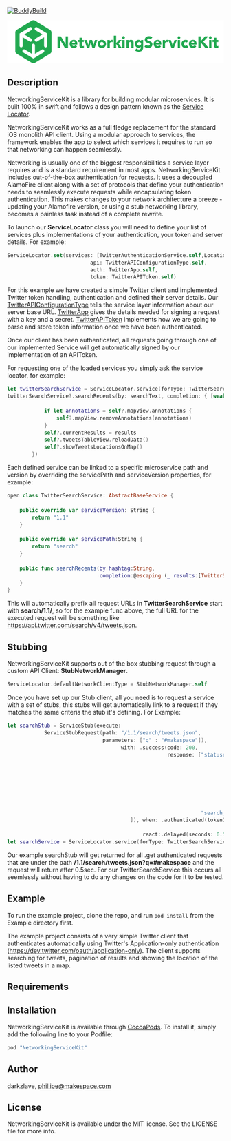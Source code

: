 [![BuddyBuild](https://dashboard.buddybuild.com/api/statusImage?appID=58e4111d378b330001f0228e&branch=master&build=latest)](https://dashboard.buddybuild.com/apps/58e4111d378b330001f0228e/build/latest?branch=master)

<p align="center" >
  <img src="https://github.com/makingspace/NetworkingServiceKit/blob/master/NetworkingServiceKit/Assets/logo.png" alt="NetworkingServiceKit" title="NetworkingServiceKit" height ="100" width="525">
</p>


## Description

NetworkingServiceKit is a library for building modular microservices. It is built 100% in swift and follows a design pattern known as the [Service Locator](https://msdn.microsoft.com/en-us/library/ff648968.aspx).

NetworkingServiceKit works as a full fledge replacement for the standard iOS monolith API client. Using a modular approach to services, the framework enables the app to select which services it requires to run so that networking can happen seamlessly.

Networking is usually one of the biggest responsibilities a service layer requires and is a standard requirement in most apps. NetworkingServiceKit includes out-of-the-box authentication for requests. It uses a decoupled AlamoFire client along with a set of protocols that define your authentication needs to seamlessly execute requests while encapsulating token authentication. This makes changes to your network architecture a breeze - updating your Alamofire version, or using a stub networking library, becomes a painless task instead of a complete rewrite.

To launch our **ServiceLocator** class you will need to define your list of services plus implementations of your authentication, your token and server details. For example:

```swift
ServiceLocator.set(services: [TwitterAuthenticationService.self,LocationService.self,TwitterSearchService.self],
                           api: TwitterAPIConfigurationType.self,
                           auth: TwitterApp.self,
                           token: TwitterAPIToken.self)

```
For this example we have created a simple Twitter client and implemented Twitter token handling, authentication and defined their server details. Our [TwitterAPIConfigurationType](https://github.com/makingspace/NetworkingServiceKit/blob/feature/OpenSourceExample2/Example/NetworkingServiceKit/TwitterAPIConfiguration.swift#L57) tells the service layer information about our server base URL. [TwitterApp](https://github.com/makingspace/NetworkingServiceKit/blob/feature/OpenSourceExample2/Example/NetworkingServiceKit/TwitterAPIConfiguration.swift#L12) gives the details needed for signing a request with a key and a secret. [TwitterAPIToken](https://github.com/makingspace/NetworkingServiceKit/blob/feature/OpenSourceExample2/Example/NetworkingServiceKit/TwitterAPIToken.swift#L13) implements how we are going to parse and store token information once we have been authenticated.

Once our client has been authenticated, all requests going through one of our implemented Service will get automatically signed by our implementation of an APIToken.

For requesting one of the loaded services you simply ask the service locator, for example:

```swift
let twitterSearchService = ServiceLocator.service(forType: TwitterSearchService.self)
twitterSearchService?.searchRecents(by: searchText, completion: { [weak self] results in

            if let annotations = self?.mapView.annotations {
                self?.mapView.removeAnnotations(annotations)
            }
            self?.currentResults = results
            self?.tweetsTableView.reloadData()
            self?.showTweetsLocationsOnMap()
        })
```
Each defined service can be linked to a specific microservice path and version by overriding the servicePath and serviceVersion properties, for example:

```swift
open class TwitterSearchService: AbstractBaseService {

    public override var serviceVersion: String {
        return "1.1"
    }

    public override var servicePath:String {
        return "search"
    }

    public func searchRecents(by hashtag:String,
                              completion:@escaping (_ results:[TwitterSearchResult])-> Void) {
    }
}
```
This will automatically prefix all request URLs in **TwitterSearchService** start with **search/1.1/**, so for the example func above, the full URL for the executed request will be something like https://api.twitter.com/search/v4/tweets.json.

## Stubbing

NetworkingServiceKit supports out of the box stubbing request through a custom API Client: **StubNetworkManager**. 

```swift
ServiceLocator.defaultNetworkClientType = StubNetworkManager.self
```
Once you have set up our Stub client, all you need is to request a service with a set of stubs, this stubs will get automatically link to a request if they matches the same criteria the stub it's defining. For Example:

```swift
let searchStub = ServiceStub(execute:
            ServiceStubRequest(path: "/1.1/search/tweets.json",
                               parameters: ["q" : "#makespace"]),
                                     with: .success(code: 200,
                                                    response: ["statuses" : [["text" : "tweet1" ,
                                                                              "user" : ["screen_name" : "darkzlave",
                                                                                        "profile_image_url_https" : "https://lol.png",
                                                                                        "location" : "Stockholm, Sweden"]],
                                                                             ["text" : "tweet2" ,
                                                                              "user" : ["screen_name" : "makespace",
                                                                                        "profile_image_url_https" : "https://lol2.png",
                                                                                        "location" : "New York"]]],
                                                               "search_metadata" : ["next_results" : "https://search.com/next?pageId=2"]
                                        ]), when: .authenticated(tokenInfo: ["token_type" : "access",
                                                                             "access_token" : "KWALI"]),
                                            react:.delayed(seconds: 0.5))
let searchService = ServiceLocator.service(forType: TwitterSearchService.self, stubs: [searchStub])                         
```

Our example searchStub will get returned for all .get authenticated requests that are under the path **/1.1/search/tweets.json?q=#makespace** and the request will return after 0.5sec. For our TwitterSearchService this occurs all seemlessly without having to do any changes on the code for it to be tested.

## Example

To run the example project, clone the repo, and run `pod install` from the Example directory first.

The example project consists of a very simple Twitter client that authenticates automatically using Twitter's Application-only authentication (https://dev.twitter.com/oauth/application-only). The client supports searching for tweets, pagination of results and showing the location of the listed tweets in a map.

## Requirements

## Installation

NetworkingServiceKit is available through [CocoaPods](http://cocoapods.org). To install
it, simply add the following line to your Podfile:

```ruby
pod "NetworkingServiceKit"
```

## Author

darkzlave, phillipe@makespace.com

## License

NetworkingServiceKit is available under the MIT license. See the LICENSE file for more info.
